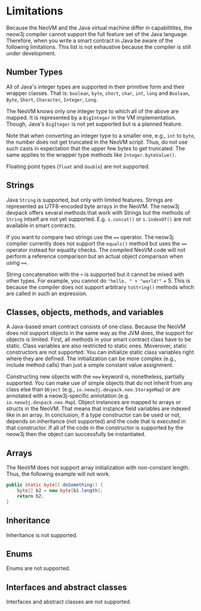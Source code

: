 # Limitations

Because the NeoVM and the Java virtual machine differ in capabilitites, the neow3j compiler cannot
support the full feature set of the Java language. Therefore, when you write a smart contract in
Java be aware of the following limitations. This list is not exhaustive because the compiler is
still under development.

## Number Types

All of Java's integer types are supported in their primitive form and their wrapper classes.
That is: `boolean`, `byte`, `short`, `char`, `int`, `long` and `Boolean`, `Byte`, `Short`,
`Character`, `Integer`, `Long`.

The NeoVM knows only one integer type to which all of the above are mapped. It is represented by a
`BigInteger` in the VM implementation. Though, Java's `BigIteger` is not yet supported but is a
planned feature.

Note that when converting an integer type to a smaller one, e.g., `int` to `byte`, the number does
not get truncated in the NeoVM script. Thus, do not use such casts in expectation that the upper few
bytes to get truncated. The same applies to the wrapper type methods like `Integer.byteValue()`.

Floating point types (`float` and `double`) are not supported.

## Strings

Java `String` is supported, but only with limited features. Strings are represented as UTF8-encoded
byte arrays in the NeoVM. The neow3j devpack offers sevaral methods that work with Strings but the
methods of `String` intself are not yet supported. E.g. `s.concat()` or `s.indexOf()` are not
available in smart contracts.

If you want to compare two strings use the `==` operator. The neow3j compiler currently does not
support the `equals()` method but uses the `==` operator instead for equality checks. The compiled
NeoVM code will not perform a reference comparison but an actual object comparison when using `==`.

String concatenation with the `+` is supported but it cannot be mixed with other types. For example,
you cannot do `"hello, " + "world!"` + 5. This is because the compiler does not support arbitrary 
`toString()` methods which are called in such an expression.


## Classes, objects, methods, and variables

A Java-based smart contract consists of one class. Because the NeoVM does not support objects in the
same way as the JVM does, the support for objects is limited. First, all methods in your smart
contract class have to be static. Class variables are also restricted to static ones. Moverover,
static constructors are not supported. You can initialize static class variables right where they
are defined. The initialization can be more complex (e.g., include method calls) than just a simple
constant value assignment.

Constructing new objects with the `new` keyword is, nonetheless, partially supported. You can make
use of simple objects that do not inherit from any class else than `Object` (e.g.,
`io.neow3j.devpack.neo.StorageMap`) or are annotated with a neow3j-specific annotation (e.g.
`io.neow3j.devpack.neo.Map`).
Object instances are mapped to arrays or structs in the NeoVM. That means that instance field
variables are indexed like in an array.
In conclusion, if a type constructor can be used or not, depends on inheritance (not supported) and
the code that is executed in that constructor. If all of the code in the constructor is supported by
the neow3j then the object can successfully be instantiated.

## Arrays

The NeoVM does not support array initialization with non-constant length. Thus, the following example
will not work.

```java
public static byte[] doSomething() {
    byte[] b2 = new byte[b1.length];
    return b2;
}
```

## Inheritance

Inheritance is not supported.

## Enums

Enums are not supported.

## Interfaces and abstract classes

Interfaces and abstract classes are not supported.
